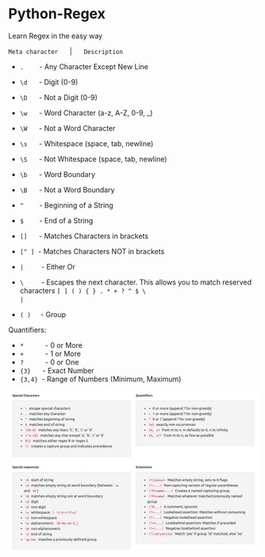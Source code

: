 # Python-Regex

Learn Regex in the easy way

`Meta character`      |      `Description`

- `.`        - Any Character Except New Line
- `\d`      - Digit (0-9)
- `\D`      - Not a Digit (0-9)
- `\w`      - Word Character (a-z, A-Z, 0-9, _)
- `\W`      - Not a Word Character
- `\s`      - Whitespace (space, tab, newline)
- `\S`      - Not Whitespace (space, tab, newline)

- `\b`      - Word Boundary
- `\B`      - Not a Word Boundary
- `^`        - Beginning of a String
- `$`        - End of a String

- `[]`      - Matches Characters in brackets
- `[^ ]`  - Matches Characters NOT in brackets
- `|`         - Either Or
- `\`         - Escapes the next character. This allows you to match reserved characters <code>[ ] ( ) { } . * + ? ^ $ \ &#124;</code>
- `( )`     - Group

Quantifiers:
- `*`           - 0 or More
- `+`           - 1 or More
- `?`           - 0 or One
- `{3}`      - Exact Number
- `{3,4}`  - Range of Numbers (Minimum, Maximum)

<img src="Regex.png">
